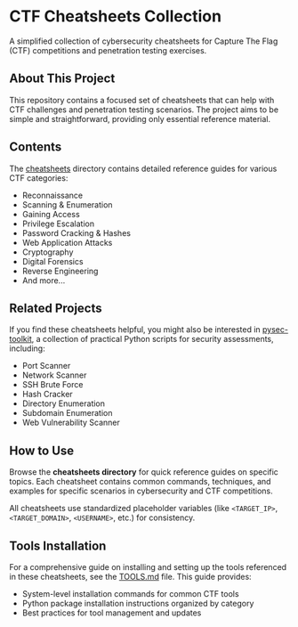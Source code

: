 # CTF Cheatsheets Collection

A simplified collection of cybersecurity cheatsheets for Capture The Flag (CTF) competitions and penetration testing exercises.

## About This Project

This repository contains a focused set of cheatsheets that can help with CTF challenges and penetration testing scenarios. The project aims to be simple and straightforward, providing only essential reference material.

## Contents

The [cheatsheets](./cheatsheets/) directory contains detailed reference guides for various CTF categories:
- Reconnaissance
- Scanning & Enumeration
- Gaining Access
- Privilege Escalation
- Password Cracking & Hashes
- Web Application Attacks
- Cryptography
- Digital Forensics
- Reverse Engineering
- And more...

## Related Projects

If you find these cheatsheets helpful, you might also be interested in [pysec-toolkit](https://github.com/andreaaguiar/pysec-toolkit), a collection of practical Python scripts for security assessments, including:
- Port Scanner
- Network Scanner
- SSH Brute Force
- Hash Cracker
- Directory Enumeration
- Subdomain Enumeration
- Web Vulnerability Scanner

## How to Use

Browse the **cheatsheets directory** for quick reference guides on specific topics. Each cheatsheet contains common commands, techniques, and examples for specific scenarios in cybersecurity and CTF competitions.

All cheatsheets use standardized placeholder variables (like `<TARGET_IP>`, `<TARGET_DOMAIN>`, `<USERNAME>`, etc.) for consistency.

## Tools Installation

For a comprehensive guide on installing and setting up the tools referenced in these cheatsheets, see the [TOOLS.md](./TOOLS.md) file. This guide provides:

- System-level installation commands for common CTF tools
- Python package installation instructions organized by category
- Best practices for tool management and updates
